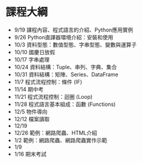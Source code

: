 # 課程大綱
 - 9/19	  課程內容、程式語言的介紹、Python應用實例	
 - 9/26	  Python直譯器環境介紹：安裝和使用	
 - 10/3	  資料型態：數值型態、字串型態、變數與運算子	
 - 10/10	國慶日放假	
 - 10/17	字串處理	
 - 10/24	資料結構：Tuple、串列、字典、集合	
 - 10/31	資料結構：矩陣、Series、DataFrame	
 - 11/7	  程式流程控制：條件 (IF)	
 - 11/14	期中考	
 - 11/21	程式流程控制：迴圈 (Loop)	
 - 11/28	程式語言基本組成：函數 (Functions)	
 - 12/5	  物件導向	
 - 12/12	檔案讀取	
 - 12/19	
 - 12/26	範例：網路爬蟲、HTML介紹	
 - 1/2	  範例：網路爬蟲、網路爬蟲實作示範	
 - 1/9	
 - 1/16	期末考試
